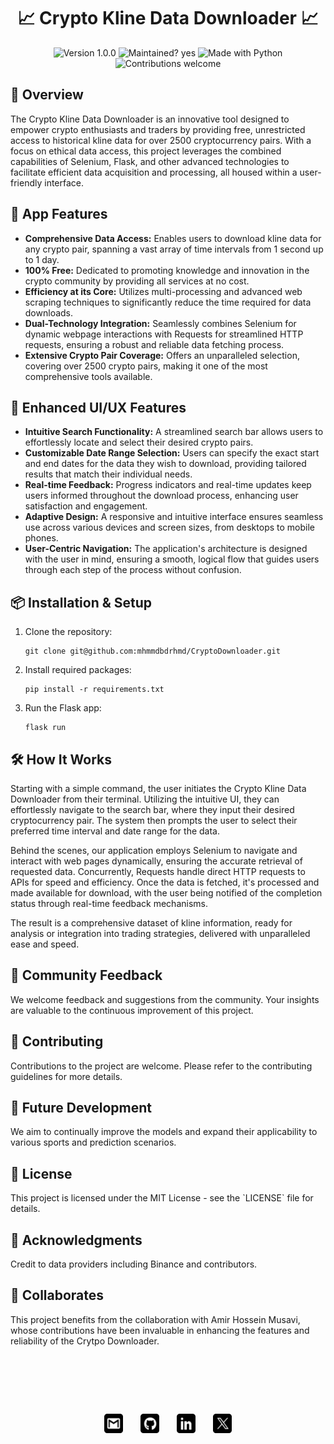 <h1 align="center">📈 Crypto Kline Data Downloader 📈</h1>

<p align="center">
  <img src="https://img.shields.io/badge/Version-1.0.0-blue.svg" alt="Version 1.0.0">
  <img src="https://img.shields.io/badge/Maintained%3F-yes-green.svg" alt="Maintained? yes">
  <img src="https://img.shields.io/badge/Made%20with-Python-1f425f.svg" alt="Made with Python">
  <img src="https://img.shields.io/badge/Contributions-welcome-orange.svg" alt="Contributions welcome">
</p>

<h2>🔬 Overview</h2>

<p>The Crypto Kline Data Downloader is an innovative tool designed to empower crypto enthusiasts and traders by providing free, unrestricted access to historical kline data for over 2500 cryptocurrency pairs. With a focus on ethical data access, this project leverages the combined capabilities of Selenium, Flask, and other advanced technologies to facilitate efficient data acquisition and processing, all housed within a user-friendly interface.</p>

<h2>🚀 App Features</h2>

<ul>
<li><strong>Comprehensive Data Access:</strong> Enables users to download kline data for any crypto pair, spanning a vast array of time intervals from 1 second up to 1 day.</li>
<li><strong>100% Free:</strong> Dedicated to promoting knowledge and innovation in the crypto community by providing all services at no cost.</li>
<li><strong>Efficiency at its Core:</strong> Utilizes multi-processing and advanced web scraping techniques to significantly reduce the time required for data downloads.</li>
<li><strong>Dual-Technology Integration:</strong> Seamlessly combines Selenium for dynamic webpage interactions with Requests for streamlined HTTP requests, ensuring a robust and reliable data fetching process.</li>
<li><strong>Extensive Crypto Pair Coverage:</strong> Offers an unparalleled selection, covering over 2500 crypto pairs, making it one of the most comprehensive tools available.</li>
</ul>

<h2>🎨 Enhanced UI/UX Features</h2>

<ul>
<li><strong>Intuitive Search Functionality:</strong> A streamlined search bar allows users to effortlessly locate and select their desired crypto pairs.</li>
<li><strong>Customizable Date Range Selection:</strong> Users can specify the exact start and end dates for the data they wish to download, providing tailored results that match their individual needs.</li>
<li><strong>Real-time Feedback:</strong> Progress indicators and real-time updates keep users informed throughout the download process, enhancing user satisfaction and engagement.</li>
<li><strong>Adaptive Design:</strong> A responsive and intuitive interface ensures seamless use across various devices and screen sizes, from desktops to mobile phones.</li>
<li><strong>User-Centric Navigation:</strong> The application's architecture is designed with the user in mind, ensuring a smooth, logical flow that guides users through each step of the process without confusion.</li>
</ul>

<h2>📦 Installation & Setup</h2>

<ol>
<li>Clone the repository:<pre><code>git clone git@github.com:mhmmdbdrhmd/CryptoDownloader.git</code></pre></li>
<li>Install required packages:<pre><code>pip install -r requirements.txt</code></pre></li>
<li>Run the Flask app:<pre><code>flask run</code></pre></li>
</ol>

<h2>🛠 How It Works</h2>

<p>Starting with a simple command, the user initiates the Crypto Kline Data Downloader from their terminal. Utilizing the intuitive UI, they can effortlessly navigate to the search bar, where they input their desired cryptocurrency pair. The system then prompts the user to select their preferred time interval and date range for the data.</p>

<p>Behind the scenes, our application employs Selenium to navigate and interact with web pages dynamically, ensuring the accurate retrieval of requested data. Concurrently, Requests handle direct HTTP requests to APIs for speed and efficiency. Once the data is fetched, it's processed and made available for download, with the user being notified of the completion status through real-time feedback mechanisms.</p>

<p>The result is a comprehensive dataset of kline information, ready for analysis or integration into trading strategies, delivered with unparalleled ease and speed.</p>

<h2>💬 Community Feedback</h2>
<p>We welcome feedback and suggestions from the community. Your insights are valuable to the continuous improvement of this project.</p>

<h2>🤝 Contributing</h2>
<p>Contributions to the project are welcome. Please refer to the contributing guidelines for more details.</p>

<h2>🔮 Future Development</h2>
<p>We aim to continually improve the models and expand their applicability to various sports and prediction scenarios.</p>

<h2>📄 License</h2>
<p>This project is licensed under the MIT License - see the `LICENSE` file for details.</p>

<h2>💖 Acknowledgments</h2>
<p>Credit to data providers including Binance and contributors.<br>

<h2>🤝 Collaborates</h2>

<p>This project benefits from the collaboration with Amir Hossein Musavi, whose contributions have been invaluable in enhancing the features and reliability of the Crytpo Downloader.<br>

##
  <br>     
  
  </div>
  </div>

 <br><br>

<div align="center">
<div align="center"><p align="center">
    &nbsp;&nbsp;&nbsp;&nbsp;&nbsp;
    <a href="mhmmdbdrhmd@gmail.com" style="text-decoration: none;" alt="Email">
        <img src="https://github.com/mhmmdbdrhmd/Data/blob/main/Icons/ICON%20_Black%20-%20GMail.png" width="6%" />
    </a>&nbsp;&nbsp;&nbsp;&nbsp;&nbsp;
    <a href="https://github.com/mhmmdbdrhmd" style="text-decoration: none;" alt="GitHub">
        <img src="https://github.com/mhmmdbdrhmd/Data/blob/main/Icons/ICON%20_Black-%20Github.png" width="6%" />
    </a>&nbsp;&nbsp;&nbsp;&nbsp;&nbsp;
    <a href="https://www.linkedin.com/in/mohamad-badri-ahmadi-aa2a1a8a?original_referer=https%3A%2F%2Fwww.google.com%2F" style="text-decoration: none;" alt="LinkedIn">
        <img src="https://github.com/mhmmdbdrhmd/Data/blob/main/Icons/ICON%20_Black%20-%20Linkding.png" width="6%" />
    </a>&nbsp;&nbsp;&nbsp;&nbsp;&nbsp;
  <a href="https://twitter.com/mhmmdbdrhmd" style="text-decoration: none;" alt="Twitter">
        <img src="https://github.com/mhmmdbdrhmd/Data/blob/main/Icons/ICON%20_Black%20-%20Twitter%20X.png" width="6%"/>
    </a>
    &nbsp;&nbsp;&nbsp;&nbsp;&nbsp;
</div>
</div>
